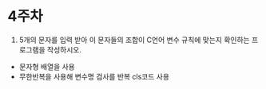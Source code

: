 # 4주차

1. 5개의 문자를 입력 받아 이 문자들의 조합이 C언어 변수 규칙에 맞는지 확인하는 프로그램을 작성하시오.
- 문자형 배열을 사용
- 무한반복을 사용해 변수명 검사를 반복 cls코드 사용
